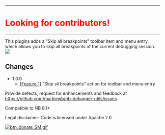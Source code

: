 <hr>
<h1 style="color: #FF0000">Looking for contributors!</h1>
<hr>
This plugins adds a "Skip all breakpoints" toolbar item and menu entry, which allows you to skip all breakpoints of the current debugging session.

<br>
<img src="https://raw.githubusercontent.com/markiewb/nb-debugger-utils/master/doc/skipbreakpoints.png">
<br>

<h2>Changes</h2>
<ul>
	<li>1.0.0
		<ul>
<li>[<a href="https://github.com/markiewb/nb-debugger-utils/issues/1">Feature 1</a>] "Skip all breakpoints" action for toolbar and menu entry</li>
		</ul>
	</li>

</ul>

<p>Provide defects, request for enhancements and feedback at <a href="https://github.com/markiewb/nb-debugger-utils/issues">https://github.com/markiewb/nb-debugger-utils/issues</a></p><p>Compatible to NB 8.1+</p>
<p>Legal disclaimer: Code is licensed under Apache 2.0 </p>

<p>
<a href="https://www.paypal.com/cgi-bin/webscr?cmd=_s-xclick&hosted_button_id=K4CMP92RZELE2"><img src="https://www.paypalobjects.com/en_US/i/btn/btn_donate_SM.gif" alt="btn_donate_SM.gif"></a>
</p>
    
